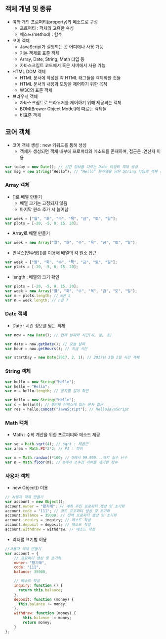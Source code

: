 ## 객체 개념 및 종류
- 여러 개의 프로퍼티(property)와 메소드로 구성
  - 프로퍼티 : 객체의 고유한 속성
  - 메소드(method) : 함수
- 코어 객체
  - JavaScript가 실행되는 곳 어디에나 사용 가능
  - 기본 객체로 표준 객체
  - Array, Date, String, Math 타입 등
  - 자바스크립트 코드에서 혹은 서버에서 사용 가능
- HTML DOM 객체
  - HTML 문서에 작성된 각 HTML 태그들을 객체화한 것들
  - HTML 문서의 내용과 모양을 제어하기 위한 목적
  - W3C의 표준 객체
- 브라우저 객체
  - 자바스크립트로 브라우저를 제어하기 위해 제공되는 객체
  - BOM(Brower Object Model)에 따르는 객체들
  - 비표준 객체

## 코어 객체
- 코어 객체 생성 : new 키워드를 통해 생성
  - 객체가 생성되면 객체 내부에 프로퍼티와 메소드들 존재하며, 접근은 .연산자 이용

```JavaScript
var today = new Date(); // 시간 정보를 다루는 Date 타입의 객체 생성
var msg = new String(“Hello”); // “Hello” 문자열을 담은 String 타입의 객체 생성
```
### Array 객체
- []로 배열 만들기
  - 배열 크기는 고정되지 않음
  - 마지막 원소 추가 시 늘어남

```JavaScript
var week = ["월", "화", "수", "목", "금", "토", "일"];
var plots = [-20, -5, 0, 15, 20];
```
- Array로 배열 만들기
```JavaScript
var week = new Array("월", "화", "수", "목", "금", "토", "일");
```

- 인덱스(변수명[])를 이용해 배열의 각 원소 접근

```JavaScript
var week = ["월", "화", "수", "목", "금", "토", "일"];
var plots = [-20, -5, 0, 15, 20];
```

- length : 배열의 크기 확인

```JavaScript
var plots = [-20, -5, 0, 15, 20];
var week = new Array("월", "화", "수", "목", "금", "토", "일");
var m = plots.length; // m은 5
var n = week.length; // n은 7
```

### Date 객체
- Date : 시간 정보를 담는 객체

```JavaScript
var now = new Date(); // 현재 날짜와 시간(시, 분, 초)

var date = now.getDate(); // 오늘 날짜
var hour = now.getHours(); // 지금 시간

var startDay = new Date(2017, 2, 1); // 2017년 3월 1일 시간 객체
```

### String 객체

```JavaScript
var hello = new String("Hello");
var hello = "Hello";
var m = hello.length; // 문자열 길이 확인

var hello = new String("Hello");
var c = hello[0]; // 0번째 인덱스에 있는 문자 접근
var res = hello.concat("JavaScript"); // HelloJavaScript
```

### Math 객체
- Math : 수학 계산을 위한 프로퍼티와 메소드 제공

```JavaScript
var sq = Math.sqrt(4); // sqrt : 제곱근
var area = Math.PI*2*2; // PI : 파이

var m = Math.random()*100; // 0에서 99.999...까지 실수 난수
var n = Math.floor(m); // m에서 소수점 이하를 제거한 정수
```

### 사용자 객체
- new Object() 이용

```JavaScript
// 사용자 객체 만들기
var account = new Object(); 
account.owner = "황기태"; // 계좌 주인 프로퍼티 생성 및 초기화
account.code = "111"; // 코드 프로퍼티 생성 및 초기화
account.balance = 35000; // 잔액 프로퍼티 생성 및 초기화
account.inquiry = inquiry; // 메소드 작성
account.deposit = deposit; // 메소드 작성
account.withdraw = withdraw; // 메소드 작성
```

- 리터럴 표기법 이용

```JavaScript
//사용자 객체 만들기
var account = {
    // 프로퍼티 생성 및 초기화
    owner: "황기태",
    code: "111",
    balance: 35000,

    // 메소드 작성
    inquiry: function () {
      return this.balance;
    },
    deposit: function (money) {
      this.balance += money;
    },
    withdraw: function (money) {
        this.balance -= money;
        return money;
    }
};
```